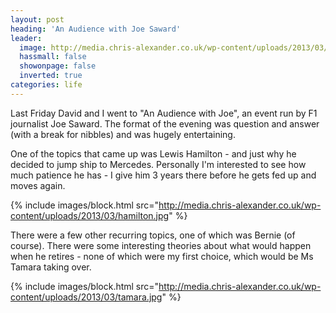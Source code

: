 ```yaml
---
layout: post
heading: 'An Audience with Joe Saward'
leader:
  image: http://media.chris-alexander.co.uk/wp-content/uploads/2013/03/hamilton.jpg
  hassmall: false
  showonpage: false
  inverted: true
categories: life
---
```


Last Friday David and I went to "An Audience with Joe", an event run by F1 journalist Joe Saward. The format of the evening was question and answer (with a break for nibbles) and was hugely entertaining.

One of the topics that came up was Lewis Hamilton - and just why he decided to jump ship to Mercedes. Personally I'm interested to see how much patience he has - I give him 3 years there before he gets fed up and moves again.

{% include images/block.html src="http://media.chris-alexander.co.uk/wp-content/uploads/2013/03/hamilton.jpg" %}

There were a few other recurring topics, one of which was Bernie (of course). There were some interesting theories about what would happen when he retires - none of which were my first choice, which would be Ms Tamara taking over.

{% include images/block.html src="http://media.chris-alexander.co.uk/wp-content/uploads/2013/03/tamara.jpg" %}
